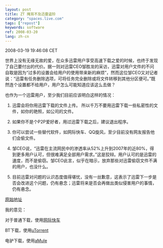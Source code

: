```yaml
---
layout: post
title: ZT 掩耳不及迅雷盗铃
category: "spaces.live.com"
tags: ["repost"]
keywords: software
ref: 2008-03-20
lang: zh-cn
---
```


2008-03-19 19:46:08 CET

世界上没有无缘无故的爱，在众多迅雷用户享受高速下载之爱的时候，也终于发现了自己要付出的代价。据一则对迅雷CEO邹胜龙的采访，迅雷对用户文件的不问自取是因为“过多的设置会给用户的使用带来新的麻烦”，然而这位邹CEO又对记者说：“迅雷有任务删除选项，可将任务完全删除或将文件转移到其他分区便可。”既然连个设置都不给用户，用户怎么可能知道应该这么去做？ 

也作为一个迅雷用户，至少我们目前应该明白这样的情况： 

1. 迅雷会将你用迅雷下载的文件上传。 所以千万不要用迅雷下载一些私密性的文件，如你的艳照，如公司的文件。 

2. 如果你不是个P2P爱好者，用过迅雷下载之后，建议退出程序。 

3. 你可以尝试一些替代软件，如网际快车、QQ旋风，至少目前没有网友报告他们会偷文件。 

4. 邹CEO说，“迅雷在主流网民中的渗透率从52%上升到2007年的近80%，得到更多用户认可，但很难满足全部用户需求。”这是狡辩。用户认可的是迅雷的速度，而不是偷窃。邹CEO此言，似乎在暗示，放弃那些对迅雷偷窃文件不满的用户，也没什么。 

5. 目前迅雷对问题的认识态度值得堪忧，没有一丝歉意，这表示了迅雷下一步是否会改进这个问题，仍有悬念；迅雷将来是否会再做出类似侵害用户的事情，仍有悬念。 

[原始地址](http://nings.cn/2008/03/12/thunder-thieves.html)

我的意见： 

对于普通下载，使用[网际快车](www.flashget.com)

BT下载，使用[uTorrent](http://utorrent.com/download.php)

电驴下载，使用[aMule](www.amule.org)

